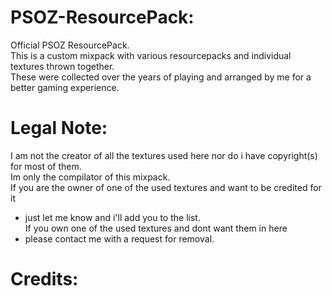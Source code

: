 # PSOZ-ResourcePack:

Official PSOZ ResourcePack. <br />
This is a custom mixpack with various resourcepacks and individual textures thrown together. <br />
These were collected over the years of playing and arranged by me for a better gaming experience.

# Legal Note:

I am not the creator of all the textures used here nor do i have copyright(s) for most of them. <br />
Im only the compilator of this mixpack. <br />
If you are the owner of one of the used textures and want to be credited for it
  - just let me know and i'll add you to the list. <br />
If you own one of the used textures and dont want them in here
  - please contact me with a request for removal.

# Credits:

